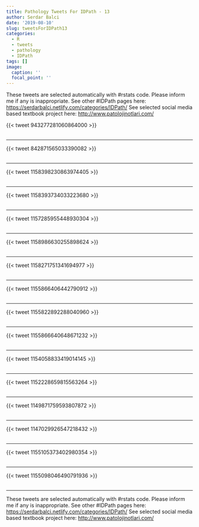 ```yaml
---
title: Pathology Tweets For IDPath - 13
author: Serdar Balci
date: '2019-08-10'
slug: tweetsForIDPath13
categories:
  - R
  - tweets
  - pathology
  - IDPath
tags: []
image:
  caption: ''
  focal_point: ''
---
```



These tweets are selected automatically with #rstats code. Please inform me if any is inappropriate.
See other #IDPath pages here: https://serdarbalci.netlify.com/categories/IDPath/ 
See selected social media based textbook project here: http://www.patolojinotlari.com/

{{< tweet 943277281060864000 >}}
<br>
<br>
<hr>
{{< tweet 842871565033390082 >}}
<br>
<br>
<hr>
{{< tweet 1158398230863974405 >}}
<br>
<br>
<hr>
{{< tweet 1158393734033223680 >}}
<br>
<br>
<hr>
{{< tweet 1157285955448930304 >}}
<br>
<br>
<hr>
{{< tweet 1158986630255898624 >}}
<br>
<br>
<hr>
{{< tweet 1158271751341694977 >}}
<br>
<br>
<hr>
{{< tweet 1155866406442790912 >}}
<br>
<br>
<hr>
{{< tweet 1155822892288040960 >}}
<br>
<br>
<hr>
{{< tweet 1155866640648671232 >}}
<br>
<br>
<hr>
{{< tweet 1154058833419014145 >}}
<br>
<br>
<hr>
{{< tweet 1152228659815563264 >}}
<br>
<br>
<hr>
{{< tweet 1149871759593807872 >}}
<br>
<br>
<hr>
{{< tweet 1147029926547218432 >}}
<br>
<br>
<hr>
{{< tweet 1155105373402980354 >}}
<br>
<br>
<hr>
{{< tweet 1155098046490791936 >}}
<br>
<br>
<hr>


These tweets are selected automatically with #rstats code. Please inform me if any is inappropriate.
See other #IDPath pages here: https://serdarbalci.netlify.com/categories/IDPath/ 
See selected social media based textbook project here: http://www.patolojinotlari.com/
